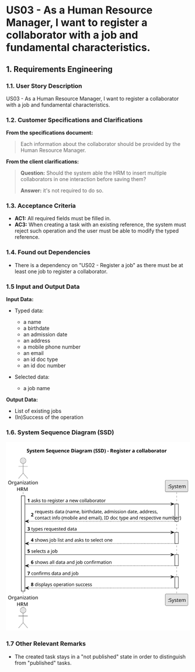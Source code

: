# US03 - As a Human Resource Manager, I want to register a collaborator with a job and fundamental characteristics.

## 1. Requirements Engineering

### 1.1. User Story Description

US03 - As a Human Resource Manager, I want to register a collaborator with a job and fundamental characteristics.

### 1.2. Customer Specifications and Clarifications 

**From the specifications document:**

>	Each information about the collaborator should be provided by the Human Resource Manager.

**From the client clarifications:**

> **Question:** Should the system able the HRM to insert multiple collaborators in one interaction before saving them?
>
> **Answer:** it's not required to do so.

### 1.3. Acceptance Criteria

* **AC1:** All required fields must be filled in.
* **AC3:** When creating a task with an existing reference, the system must reject such operation and the user must be able to modify the typed reference.

### 1.4. Found out Dependencies

* There is a dependency on "US02 - Register a job" as there must be at least one job to register a collaborator.

### 1.5 Input and Output Data

**Input Data:**

* Typed data:
    * a name
    * a birthdate
    * an admission date
    * an address 
    * a mobile phone number
    * an email
    * an id doc type
    * an id doc number

* Selected data:
    * a job name

**Output Data:**

* List of existing jobs
* (In)Success of the operation

### 1.6. System Sequence Diagram (SSD)

![System Sequence Diagram](svg/us03-system-sequence-diagram-us03.svg)

### 1.7 Other Relevant Remarks

* The created task stays in a "not published" state in order to distinguish from "published" tasks.